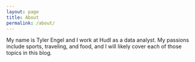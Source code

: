```yaml
---
layout: page
title: About
permalink: /about/
---
```


My name is Tyler Engel and I work at Hudl as a data analyst. My passions include sports, traveling, and food, and I will
likely cover each of those topics in this blog.
